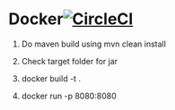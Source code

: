 # Docker[![CircleCI](https://circleci.com/gh/sandeepvalapi/Docker/tree/master.svg?style=svg)](https://circleci.com/gh/sandeepvalapi/Docker/tree/master)

1. Do maven build using 
mvn clean install

2. Check target folder for jar

3. docker build -t <imagename> .

4. docker run -p 8080:8080 <imagename>
